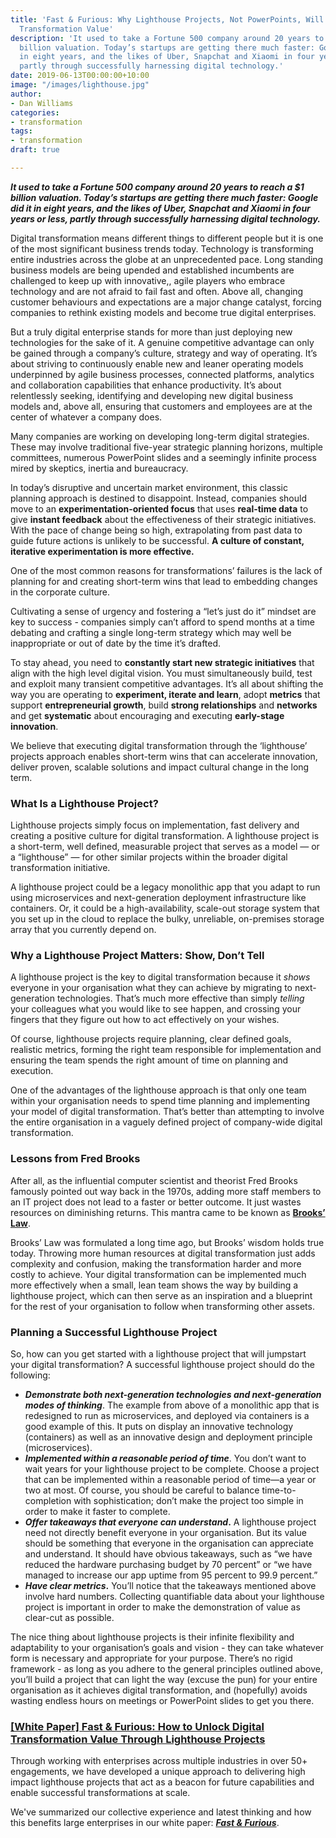 ```yaml
---
title: 'Fast & Furious: Why Lighthouse Projects, Not PowerPoints, Will Unlock Your
  Transformation Value'
description: 'It used to take a Fortune 500 company around 20 years to reach a $1
  billion valuation. Today’s startups are getting there much faster: Google did it
  in eight years, and the likes of Uber, Snapchat and Xiaomi in four years or less,
  partly through successfully harnessing digital technology.'
date: 2019-06-13T00:00:00+10:00
image: "/images/lighthouse.jpg"
author:
- Dan Williams
categories:
- transformation
tags:
- transformation
draft: true

---
```

**_It used to take a Fortune 500 company around 20 years to reach a $1 billion valuation. Today’s startups are getting there much faster: Google did it in eight years, and the likes of Uber, Snapchat and Xiaomi in four years or less, partly through successfully harnessing digital technology._**

Digital transformation means different things to different people but it is one of the most significant business trends today. Technology is transforming entire industries across the globe at an unprecedented pace. Long standing business models are being upended and established incumbents are challenged to keep up with innovative,, agile players who embrace technology and are not afraid to fail fast and often. Above all, changing customer behaviours and expectations are a major change catalyst, forcing companies to rethink existing models and become true digital enterprises.

But a truly digital enterprise stands for more than just deploying new technologies for the sake of it. A genuine competitive advantage can only be gained through a company’s culture, strategy and way of operating. It’s about striving to continuously enable new and leaner operating models underpinned by agile business processes, connected platforms, analytics and collaboration capabilities that enhance productivity. It’s about relentlessly seeking, identifying and developing new digital business models and, above all, ensuring that customers and employees are at the center of whatever a company does.

Many companies are working on developing long-term digital strategies. These may involve traditional five-year strategic planning horizons, multiple committees, numerous PowerPoint slides and a seemingly infinite process mired by skeptics, inertia and bureaucracy.

In today’s disruptive and uncertain market environment, this classic planning approach is destined to disappoint. Instead, companies should move to an **experimentation-oriented focus** that uses **real-time data** to give **instant feedback** about the effectiveness of their strategic initiatives. With the pace of change being so high, extrapolating from past data to guide future actions is unlikely to be successful. **A culture of constant, iterative experimentation is more effective.**

One of the most common reasons for transformations’ failures is the lack of planning for and creating short-term wins that lead to embedding changes in the corporate culture.

Cultivating a sense of urgency and fostering a “let’s just do it” mindset are key to success - companies simply can’t afford to spend months at a time debating and crafting a single long-term strategy which may well be inappropriate or out of date by the time it’s drafted.

To stay ahead, you need to **constantly start new strategic initiatives** that align with the high level digital vision. You must simultaneously build, test and exploit many transient competitive advantages. It’s all about shifting the way you are operating to **experiment, iterate and learn**, adopt **metrics** that support **entrepreneurial growth**, build **strong relationships** and **networks** and get **systematic** about encouraging and executing **early-stage innovation**.

We believe that executing digital transformation through the ‘lighthouse’ projects approach enables short-term wins that can accelerate innovation, deliver proven, scalable solutions and impact cultural change in the long term.

### **What Is a Lighthouse Project?**

Lighthouse projects simply focus on implementation, fast delivery and creating a positive culture for digital transformation. A lighthouse project is a short-term, well defined, measurable project that serves as a model — or a “lighthouse” — for other similar projects within the broader digital transformation initiative.

A lighthouse project could be a legacy monolithic app that you adapt to run using microservices and next-generation deployment infrastructure like containers. Or, it could be a high-availability, scale-out storage system that you set up in the cloud to replace the bulky, unreliable, on-premises storage array that you currently depend on.

### **Why a Lighthouse Project Matters: Show, Don’t Tell**

A lighthouse project is the key to digital transformation because it _shows_ everyone in your organisation what they can achieve by migrating to next-generation technologies. That’s much more effective than simply _telling_ your colleagues what you would like to see happen, and crossing your fingers that they figure out how to act effectively on your wishes.

Of course, lighthouse projects require planning, clear defined goals, realistic metrics, forming the right team responsible for implementation and ensuring the team spends the right amount of time on planning and execution.

One of the advantages of the lighthouse approach is that only one team within your organisation needs to spend time planning and implementing your model of digital transformation. That’s better than attempting to involve the entire organisation in a vaguely defined project of company-wide digital transformation.

### **Lessons from Fred Brooks**

After all, as the influential computer scientist and theorist Fred Brooks famously pointed out way back in the 1970s, adding more staff members to an IT project does not lead to a faster or better outcome. It just wastes resources on diminishing returns. This mantra came to be known as [**Brooks’ Law**](http://www.sei.cmu.edu/library/assets/brooks1.pdf).

Brooks’ Law was formulated a long time ago, but Brooks’ wisdom holds true today. Throwing more human resources at digital transformation just adds complexity and confusion, making the transformation harder and more costly to achieve. Your digital transformation can be implemented much more effectively when a small, lean team shows the way by building a lighthouse project, which can then serve as an inspiration and a blueprint for the rest of your organisation to follow when transforming other assets.

### **Planning a Successful Lighthouse Project**

So, how can you get started with a lighthouse project that will jumpstart your digital transformation? A successful lighthouse project should do the following:

* **_Demonstrate both next-generation technologies and next-generation modes of thinking_**. The example from above of a monolithic app that is redesigned to run as microservices, and deployed via containers is a good example of this. It puts on display an innovative technology (containers) as well as an innovative design and deployment principle (microservices).
* **_Implemented within a reasonable period of time_**. You don’t want to wait years for your lighthouse project to be complete. Choose a project that can be implemented within a reasonable period of time—a year or two at most. Of course, you should be careful to balance time-to-completion with sophistication; don’t make the project too simple in order to make it faster to complete.
* **_Offer takeaways that everyone can understand_.** A lighthouse project need not directly benefit everyone in your organisation. But its value should be something that everyone in the organisation can appreciate and understand. It should have obvious takeaways, such as “we have reduced the hardware purchasing budget by 70 percent” or “we have managed to increase our app uptime from 95 percent to 99.9 percent.”
* **_Have clear metrics_.** You’ll notice that the takeaways mentioned above involve hard numbers. Collecting quantifiable data about your lighthouse project is important in order to make the demonstration of value as clear-cut as possible.

The nice thing about lighthouse projects is their infinite flexibility and adaptability to your organisation’s goals and vision - they can take whatever form is necessary and appropriate for your purpose. There’s no rigid framework - as long as you adhere to the general principles outlined above, you’ll build a project that can light the way (excuse the pun) for your entire organisation as it achieves digital transformation, and (hopefully) avoids wasting endless hours on meetings or PowerPoint slides to get you there.

### [**\[White Paper\] Fast & Furious: How to Unlock Digital Transformation Value Through Lighthouse Projects**](https://www.contino.io/resources/fast-furious-how-to-unlock-digital-transformation-value-through-lighthouse-projects)

Through working with enterprises across multiple industries in over 50+ engagements, we have developed a unique approach to delivering high impact lighthouse projects that act as a beacon for future capabilities and enable successful transformations at scale.

We've summarized our collective experience and latest thinking and how this benefits large enterprises in our white paper: [**_Fast & Furious_**](https://www.contino.io/resources/fast-furious-how-to-unlock-digital-transformation-value-through-lighthouse-projects).